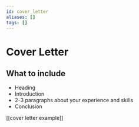```yaml
---
id: cover_letter
aliases: []
tags: []
---
```


# Cover Letter

## What to include

- Heading
- Introduction
- 2-3 paragraphs about your experience and skills
- Conclusion

[[cover letter example]]
